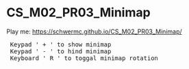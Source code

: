 # CS_M02_PR03_Minimap
Play me: https://schwermc.github.io/CS_M02_PR03_Minimap/
<pre>
 Keypad ' + ' to show minimap
 Keypad ' - ' to hind minimap
 Keyboard ' R ' to toggal minimap rotation
</pre>
